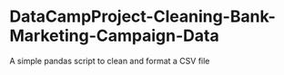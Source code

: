 # DataCampProject-Cleaning-Bank-Marketing-Campaign-Data
A simple pandas script to clean and format a CSV file
